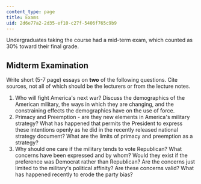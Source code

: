 ```yaml
---
content_type: page
title: Exams
uid: 2d6e77a2-2d35-ef10-c27f-5406f765c9b9
---
```


Undergraduates taking the course had a mid-term exam, which counted as 30% toward their final grade.

Midterm Examination
-------------------

Write short (5-7 page) essays on **two** of the following questions. Cite sources, not all of which should be the lecturers or from the lecture notes.

1.  Who will fight America's next war? Discuss the demographics of the American military, the ways in which they are changing, and the constraining effects the demographics have on the use of force.
2.  Primacy and Preemption - are they new elements in America's military strategy? What has happened that permits the President to express these intentions openly as he did in the recently released national strategy document? What are the limits of primacy and preemption as a strategy?
3.  Why should one care if the military tends to vote Republican? What concerns have been expressed and by whom? Would they exist if the preference was Democrat rather than Republican? Are the concerns just limited to the military's political affinity? Are these concerns valid? What has happened recently to erode the party bias?